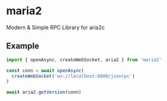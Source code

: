 # maria2

Modern & Simple RPC Library for aria2c

## Example
```ts
import { openAsync, createWebSocket, aria2 } from 'maria2'

const conn = await openAsync(
  createWebSocket('ws://localhost:6800/jsonrpc')
)

await aria2.getVersion(conn)
```